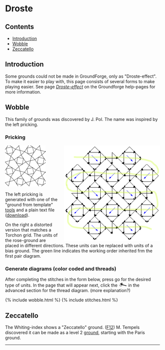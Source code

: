 # Droste

## Contents
* [Introduction](#introduction)
* [Wobble](#wobble)
* [Zeccatello](#zeccatello)

## Introduction
Some grounds could not be made in GroundForge, only as "Droste-effect". To make it easier to play with, this page consists of several forms to make playing easier. See page [_Droste-effect_][pg-droste] on the Groundforge help-pages for more information.

[pg-droste]: https://d-bl.github.io/GroundForge/help/Droste-effect


## Wobble

This family of grounds was discovered by J. Pol. 
The name was inspired by the left pricking.

### Pricking
<img src="../images/wobble.png" style="float: right; margin-left:1em"/>

![](../images/wobble2.png)

The left pricking is generated with one of the "ground from template" 
[tools](https://d-bl.github.io/inkscape-bobbinlace/Ground-from-Template)
and a plain text file (<a href="../data/wobble.txt" download>download</a>).

On the right a distorted version that matches a Torchon grid. 
The units of the rose-ground are placed in different directions.
These units can be replaced with units of a bias ground.
The green line indicates the working order inherited frm the first pair diagram.

### Generate diagrams (color coded and threads)

After completing the stitches in the form below,
press <span class="elem">go</span> for the desired type of units.
In the page that will appear next, click the ![](../images/wand.png)
in the advanced section for the thread diagram.
(more explanation?)

{% include wobble.html %}
{% include stitches.html %}


## Zeccatello
The Whiting-index shows a "Zeccatello" ground. 
([F12](https://d-bl.github.io/GroundForge/tiles?whiting=F12_P190&patchWidth=16&patchHeight=16&f1=ctc&d1=tctct&b1=ctc&g2=ctctctc&e2=tctct&c2=tctct&a2=ctctctc&f3=ctc&d3=tctct&b3=ctc&g4=ctcrrctc&f4=ctc&e4=ctcllctc&c4=ctcrrctc&b4=ctc&a4=ctcllctc&tile=-4-5-7--,b-5-5-c-,-5-5-5--,a15-58d-&footsideStitch=ctctt&tileStitch=ctc&headsideStitch=ctctt&shiftColsSW=-4&shiftRowsSW=4&shiftColsSE=4&shiftRowsSE=4))
M. Tempels discovered it can be made as a level 2 
[ground](https://d-bl.github.io/GroundForge/tiles?patchWidth=12&patchHeight=16&c1=clcrct&a1=crclct&d2=ctct&droste2=ctct,c11=a13=ctcllctc,a11=c13=ctcrrctc,d25=c10=c12=c14=ctc,d24=a10=a12=a14,a16=c15=ctctctc&tile=B-C-,---5&footsideStitch=ctctt&tileStitch=ctc&headsideStitch=ctctt&shiftColsSW=-2&shiftRowsSW=2&shiftColsSE=2&shiftRowsSE=2), 
starting with the Paris ground.

***